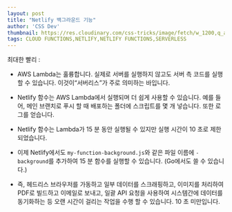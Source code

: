 ```yaml
---
layout: post
title: "Netlify 백그라운드 기능"
author: 'CSS Dev'
thumbnail: https://res.cloudinary.com/css-tricks/image/fetch/w_1200,q_auto,f_auto/https://css-tricks.com/wp-content/uploads/2020/11/background-functions.png
tags: CLOUD FUNCTIONS,NETLIFY,NETLIFY FUNCTIONS,SERVERLESS
---
```



최대한 빨리 :
 

- AWS Lambda는 훌륭합니다. 실제로 서버를 실행하지 않고도 서버 측 코드를 실행할 수 있습니다.
 이것이“서버리스”가 주로 의미하는 바입니다.
 
- Netlify 함수는 AWS Lambda에서 실행되며 더 쉽게 사용할 수 있습니다.
 예를 들어, 메인 브랜치로 푸시 할 때 배포하는 폴더에 스크립트를 몇 개 넣습니다.
 또한 로그를 얻습니다.
 
- Netlify 함수는 Lambda가 15 분 동안 실행될 수 있지만 실행 시간이 10 초로 제한되었습니다.
 
- 이제 Netlify에서도 `my-function-background.js`와 같은 파일 이름에 `-background`를 추가하여 15 분 함수를 실행할 수 있습니다.
 (Go에서도 쓸 수 있습니다.)
 
- 즉, 헤드리스 브라우저를 가동하고 일부 데이터를 스크래핑하고, 이미지를 처리하여 PDF로 빌드하고 이메일로 보내고, 일괄 API 요청을 사용하여 시스템간에 데이터를 동기화하는 등 오랜 시간이 걸리는 작업을 수행 할 수 있습니다.
 10 초 미만입니다.
 